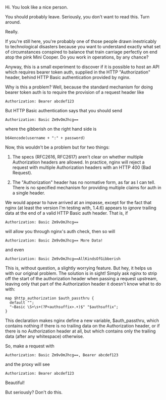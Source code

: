 Hi. You look like a nice person.

You should probably leave. Seriously, you don't want to read this. Turn around.

Really.

If you're still here, you're probably one of those people drawn inextricably to
technological disasters because you want to understand exactly what set of
circumstances conspired to balance that train carriage perfectly on end atop the
pink Mini Cooper. Do you work in operations, by any chance?

Anyway, this is a small experiment to discover if it is possible to host an API
which requires bearer token auth, supplied in the HTTP "Authorization" header,
behind HTTP Basic authentication provided by nginx.

Why is this a problem? Well, because the standard mechanism for doing bearer
token auth is to require the provision of a request header like

    Authorization: Bearer abcdef123

But HTTP Basic authentication says that you should send

    Authorization: Basic Zm9vOmJhcg==

where the gibberish on the right hand side is

    b64encode(username + ":" + password)

Now, this wouldn't be a problem but for two things:

1. The specs (RFC2616, RFC2617) aren't clear on whether multiple Authorization
   headers are allowed. In practice, nginx will reject a request with multiple
   Authorization headers with an HTTP 400 (Bad Request).

2. The "Authorization" header has no normative form, as far as I can tell. There
   is no specified mechanism for providing multiple claims for auth in a single
   header.

We would appear to have arrived at an impasse, except for the fact that nginx
(at least the version I'm testing with, 1.4.6) appears to *ignore* trailing data
at the end of a valid HTTP Basic auth header. That is, if

    Authorization: Basic Zm9vOmJhcg==

will allow you through nginx's auth check, then so will

    Authorization: Basic Zm9vOmJhcg== More Data!

and even

    Authorization: Basic Zm9vOmJhcg==AllKindsOfGibberish

This is, without question, a slightly worrying feature. But hey, it helps us
with our original problem. The solution is in sight! Simply ask nginx to strip
off the start of the authorization header when passing a request upstream,
leaving only that part of the Authorization header it doesn't know what to do
with:

    map $http_authorization $auth_passthru {
      default "";
      "~Basic \S+\s+(?P<authsuffix>.+)$" "$authsuffix";
    }

This declaration makes nginx define a new variable, $auth_passthru, which
contains nothing if there is no trailing data on the Authorization header, or if
there is no Authorization header at all, but which contains only the trailing
data (after any whitespace) otherwise.

So, make a request with

    Authorization: Basic Zm9vOmJhcg==, Bearer abcdef123

and the proxy will see

    Authorization: Bearer abcdef123

Beautiful!

But seriously? Don't do this.
